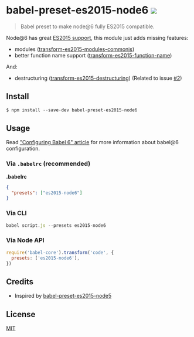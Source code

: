 # babel-preset-es2015-node6 [![](https://img.shields.io/npm/v/babel-preset-es2015-node6.svg)](https://npmjs.org/package/babel-preset-es2015-node6)

> Babel preset to make node@6 fully ES2015 compatible.

Node@6 has great [ES2015 support](https://nodejs.org/en/docs/es6/),
this module just adds missing features:

- modules ([transform-es2015-modules-commonjs](http://babeljs.io/docs/plugins/transform-es2015-modules-commonjs))
- better function name support ([transform-es2015-function-name](http://babeljs.io/docs/plugins/transform-es2015-function-name))

And:
- destructuring ([transform-es2015-destructuring](http://babeljs.io/docs/plugins/transform-es2015-destructuring)) (Related to issue [#2](https://github.com/jhen0409/babel-preset-es2015-node6/issues/2))

## Install

```js
$ npm install --save-dev babel-preset-es2015-node6
```

## Usage

Read ["Configuring Babel 6" article](http://www.2ality.com/2015/11/configuring-babel6.html)
for more information about babel@6 configuration.

### Via `.babelrc` (recommended)

**.babelrc**

```json
{
  "presets": ["es2015-node6"]
}
```

### Via CLI

```js
babel script.js --presets es2015-node6
```

### Via Node API

```js
require('babel-core').transform('code', {
  presets: ['es2015-node6'],
})
```

## Credits

* Inspired by [babel-preset-es2015-node5](https://github.com/alekseykulikov/babel-preset-es2015-node5)

## License

[MIT](LICENSE.md)
